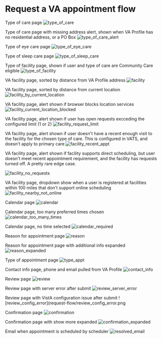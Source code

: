 # Request a VA appointment flow

Type of care page
![type_of_care](request-flow/type_of_care.png)

Type of care page with missing address alert, shown when VA Profile has no residential address, or a PO Box
![type_of_care_alert](request-flow/type_of_care_alert.png)

Type of eye care page
![type_of_eye_care](request-flow/type_of_eye_care.png)

Type of sleep care page
![type_of_sleep_care](request-flow/type_of_sleep_care.png)

Type of facility page, shown if user and type of care are Community Care eligible
![type_of_facility](request-flow/type_of_facility.png)

VA facility page, sorted by distance from VA Profile address
![facility](request-flow/facility.png)

VA facility page, sorted by distance from current location
![facility_by_current_location](request-flow/facility_by_current_location.png)

VA facility page, alert shown if browser blocks location services
![facility_current_location_blocked](request-flow/facility_current_location_blocked.png)

VA facility page, alert shown if user has open requests excceding the configured limit (1 or 2)
![facility_request_limit](request-flow/facility_request_limit.png)

VA facility page, alert shown if user doesn't have a recent enough visit to the facility for the chosen type of care. This is configured in VATS, and doesn't apply to primary care
![facility_recent_appt](request-flow/facility_recent_appt.png)

VA facility page, alert shown if facility supports direct scheduling, but user doesn't meet recent appointment requirement, and the facility has requests turned off. A pretty rare edge case.

![facility_no_requests](request-flow/facility_no_requests.png)

VA facility page, dropdown show when a user is registered at facilities within 100 miles that don't support online scheduling
![facility_nearby_not_online](request-flow/facility_nearby_not_online.png)

Calendar page
![calendar](request-flow/calendar.png)

Calendar page, too many preferred times chosen
![calendar_too_many_times](request-flow/calendar_too_many_times.png)

Calendar page, no time selected
![calendar_required](request-flow/calendar_required.png)

Reason for appointment page
![reason](request-flow/reason.png)

Reason for appointment page with additional info expanded
![reason_expanded](request-flow/reason_expanded.png)

Type of appointment page
![type_appt](request-flow/type_appt.png)

Contact info page, phone and email pulled from VA Profile
![contact_info](request-flow/contact_info.png)

Review page
![review](request-flow/review.png)

Review page with server error after submit
![review_server_error](request-flow/review_server_error.png)

Review page with VistA configuration issue after submit
![review_config_error](request-flow/review_config_error.png

Confirmation page
![confirmation](request-flow/confirmation.png)

Confirmation page with show more expanded
![confirmation_expanded](request-flow/confirmation_expanded.png)

Email when appointment is scheduled by scheduler
![resolved_email](request-flow/resolved_email.png)

